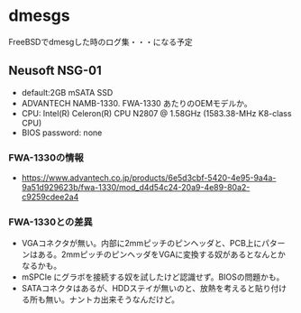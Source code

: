 # dmesgs
FreeBSDでdmesgした時のログ集・・・になる予定



## Neusoft NSG-01
- default:2GB mSATA SSD
- ADVANTECH NAMB-1330. FWA-1330 あたりのOEMモデルか。
- CPU: Intel(R) Celeron(R) CPU  N2807  @ 1.58GHz (1583.38-MHz K8-class CPU)
- BIOS password: none

### FWA-1330の情報
- https://www.advantech.co.jp/products/6e5d3cbf-5420-4e95-9a4a-9a51d929623b/fwa-1330/mod_d4d54c24-20a9-4e89-80a2-c9259cdee2a4


### FWA-1330との差異
- VGAコネクタが無い。内部に2mmピッチのピンヘッダと、PCB上にパターンはある。2mmピッチのピンヘッダをVGAに変換する奴があるとなんとかなるかも。
- mSPCIe にグラボを接続する奴を試したけど認識せず。BIOSの問題かも。
- SATAコネクタはあるが、HDDステイが無いのと、放熱を考えると貼り付ける所も無い。ナントカ出来そうなんだけど。


